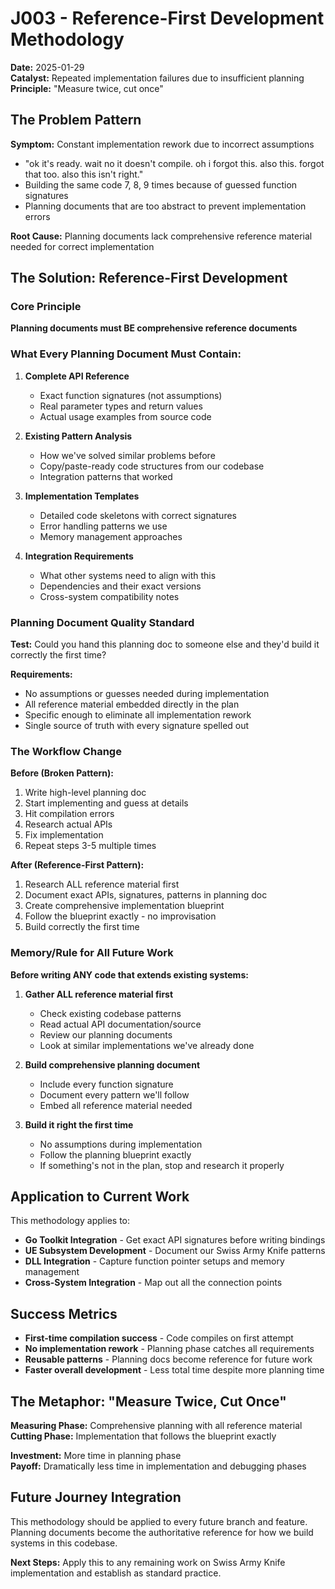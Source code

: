 # J003 - Reference-First Development Methodology

**Date:** 2025-01-29  
**Catalyst:** Repeated implementation failures due to insufficient planning  
**Principle:** "Measure twice, cut once"

## The Problem Pattern

**Symptom:** Constant implementation rework due to incorrect assumptions
- "ok it's ready. wait no it doesn't compile. oh i forgot this. also this. forgot that too. also this isn't right."
- Building the same code 7, 8, 9 times because of guessed function signatures
- Planning documents that are too abstract to prevent implementation errors

**Root Cause:** Planning documents lack comprehensive reference material needed for correct implementation

## The Solution: Reference-First Development

### Core Principle
**Planning documents must BE comprehensive reference documents**

### What Every Planning Document Must Contain:

1. **Complete API Reference**
   - Exact function signatures (not assumptions)
   - Real parameter types and return values
   - Actual usage examples from source code

2. **Existing Pattern Analysis**
   - How we've solved similar problems before
   - Copy/paste-ready code structures from our codebase
   - Integration patterns that worked

3. **Implementation Templates**
   - Detailed code skeletons with correct signatures
   - Error handling patterns we use
   - Memory management approaches

4. **Integration Requirements**
   - What other systems need to align with this
   - Dependencies and their exact versions
   - Cross-system compatibility notes

### Planning Document Quality Standard

**Test:** Could you hand this planning doc to someone else and they'd build it correctly the first time?

**Requirements:**
- No assumptions or guesses needed during implementation
- All reference material embedded directly in the plan
- Specific enough to eliminate all implementation rework
- Single source of truth with every signature spelled out

### The Workflow Change

**Before (Broken Pattern):**
1. Write high-level planning doc
2. Start implementing and guess at details
3. Hit compilation errors
4. Research actual APIs
5. Fix implementation
6. Repeat steps 3-5 multiple times

**After (Reference-First Pattern):**
1. Research ALL reference material first
2. Document exact APIs, signatures, patterns in planning doc
3. Create comprehensive implementation blueprint
4. Follow the blueprint exactly - no improvisation
5. Build correctly the first time

### Memory/Rule for All Future Work

**Before writing ANY code that extends existing systems:**

1. **Gather ALL reference material first**
   - Check existing codebase patterns
   - Read actual API documentation/source
   - Review our planning documents
   - Look at similar implementations we've already done

2. **Build comprehensive planning document**
   - Include every function signature
   - Document every pattern we'll follow
   - Embed all reference material needed

3. **Build it right the first time**
   - No assumptions during implementation
   - Follow the planning blueprint exactly
   - If something's not in the plan, stop and research it properly

## Application to Current Work

This methodology applies to:
- **Go Toolkit Integration** - Get exact API signatures before writing bindings
- **UE Subsystem Development** - Document our Swiss Army Knife patterns
- **DLL Integration** - Capture function pointer setups and memory management
- **Cross-System Integration** - Map out all the connection points

## Success Metrics

- **First-time compilation success** - Code compiles on first attempt
- **No implementation rework** - Planning phase catches all requirements
- **Reusable patterns** - Planning docs become reference for future work
- **Faster overall development** - Less total time despite more planning time

## The Metaphor: "Measure Twice, Cut Once"

**Measuring Phase:** Comprehensive planning with all reference material  
**Cutting Phase:** Implementation that follows the blueprint exactly

**Investment:** More time in planning phase  
**Payoff:** Dramatically less time in implementation and debugging phases

## Future Journey Integration

This methodology should be applied to every future branch and feature. Planning documents become the authoritative reference for how we build systems in this codebase.

**Next Steps:** Apply this to any remaining work on Swiss Army Knife implementation and establish as standard practice.